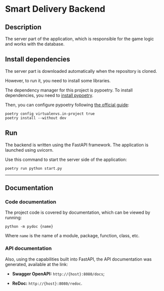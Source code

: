 # Smart Delivery Backend

## Description

The server part of the application, which is responsible for the game logic and works with the database.

## Install dependencies

The server part is downloaded automatically when the repository is cloned.

However, to run it, you need to install some libraries.

The dependency manager for this project is pypoetry.
To install dependencies, you need to [install pypoetry](https://python-poetry.org/docs#installation).

Then, you can configure pypoetry following [the official guide](https://python-poetry.org/docs/basic-usage/):

```shell
poetry config virtualenvs.in-project true
poetry install --without dev
```

## Run

The backend is written using the FastAPI framework. The application is launched using uvicorn.

Use this command to start the server side of the application:

```shell
poetry run python start.py
```

***

## Documentation

### Code documentation

The project code is covered by documentation, which can be viewed by running:

```shell
python -m pydoc {name}
```

Where `name` is the name of a module, package, function, class, etc.

### API documentation

Also, using the capabilities built into FastAPI, the API documentation was generated, available at the link:

* **Swagger OpenAPI:** `http://{host}:8080/docs`;

* **ReDoc:** `http://{host}:8080/redoc`.
